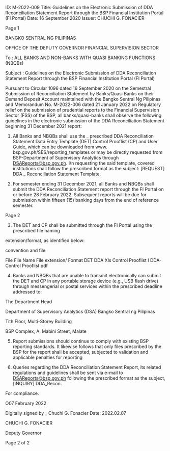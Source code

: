 ID: M-2022-009
Title: Guidelines on the Electronic Submission of DDA Reconciliation Statement Report through the BSP Financial Institution Portal (FI Portal)
Date: 16 September 2020
Issuer: CHUCHI G. FONACIER

Page 1

BANGKO SENTRAL NG PILIPINAS

OFFICE OF THE DEPUTY GOVERNOR FINANCIAL SUPERVISION SECTOR

To : ALL BANKS AND NON-BANKS WITH QUASI BANKING FUNCTIONS (NBQBs)

Subject : Guidelines on the Electronic Submission of DDA Reconciliation Statement Report through the BSP Financial Institution Portal (FI Portal)

Pursuant to Circular 1096 dated 16 September 2020 on the Semestral Submission of Reconciliation Statement by Banks/Quasi Banks on their Demand Deposit Account maintained with the Bangko Sentral Ng Pilipinas and Memorandum No. M-2022-006 dated 21 January 2022 on Regulatory relief on the submission of prudential reports to the Financial Supervision Sector (FSS) of the BSP, all banks/quasi-banks shall observe the following guidelines in the electronic submission of the DDA Reconciliation Statement beginning 31 December 2021 report:

1. All Banks and NBQBs shall use the _ prescribed DDA Reconciliation Statement Data Entry Template (DET) Control Prooflist (CP) and User Guide, which can be downloaded from www. bsp.gov.ph/SES/reporting_templates or may be directly requested from BSP-Department of Supervisory Analytics through DSAReports@bsp.gov.ph. I\n requesting the said template, covered institutions shall follow the prescribed format as the subject: [REQUEST] DDA _ Reconciliation Statement Template.

2. For semester ending 31 December 2021, all Banks and NBQBs shall submit the DDA Reconciliation Statement report through the FI Portal on or before 28 February 2022. Subsequent reports will be due for submission within fifteen (15) banking days from the end of reference semester.

Page 2

3. The DET and CP shall be submitted through the FI Portal using the prescribed file naming

extension/format, as identified below:

convention and file

File File Name File extension/ Format DET DDA Xls Control Prooflist I DDA-Control Prooflist pdf

4. Banks and NBQBs that are unable to transmit electronically can submit the DET and CP in any portable storage device (e.g., USB flash drive) through messengerial or postal services within the prescribed deadline addressed to:

The Department Head

Department of Supervisory Analytics (DSA) Bangko Sentral ng Pilipinas

Tith Floor, Multi-Storey Building

BSP Complex, A. Mabini Street, Malate

5. Report submissions should continue to comply with existing BSP reporting standards. It likewise follows that only files prescribed by the BSP for the report shall be accepted, subjected to validation and applicable penalties for reporting

6. Queries regarding the DDA Reconciliation Statement Report, its related regulations and guidelines shall be sent via e-mail to DSAReports@bsp.gov.ph following the prescribed format as the subject, [INQUIRY] DDA_Recon.

For compliance.

O07 February 2022

Digitally signed by _ Chuchi G. Fonacier Date: 2022.02.07

CHUCHI G. FONACIER

Deputy Governor

Page 2 of 2